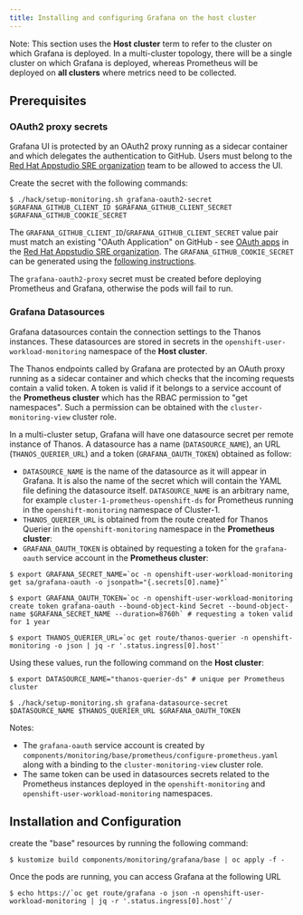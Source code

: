```yaml
---
title: Installing and configuring Grafana on the host cluster
---
```


Note:
This section uses the **Host cluster** term to refer to the cluster on which Grafana is deployed. 
In a multi-cluster topology, there will be a single cluster on which Grafana is deployed, whereas Prometheus will be deployed on **all clusters** where metrics need to be collected.

## Prerequisites

### OAuth2 proxy secrets

Grafana UI is protected by an OAuth2 proxy running as a sidecar container and which delegates the authentication to GitHub. 
Users must belong to the [Red Hat Appstudio SRE organization](https://github.com/redhat-appstudio-sre) team to be allowed to access the UI.

Create the secret with the following commands:

```
$ ./hack/setup-monitoring.sh grafana-oauth2-secret $GRAFANA_GITHUB_CLIENT_ID $GRAFANA_GITHUB_CLIENT_SECRET $GRAFANA_GITHUB_COOKIE_SECRET    
```

The `GRAFANA_GITHUB_CLIENT_ID`/`GRAFANA_GITHUB_CLIENT_SECRET` value pair must match an existing "OAuth Application" on GitHub - see [OAuth apps](https://github.com/organizations/redhat-appstudio-sre/settings/applications) in the [Red Hat Appstudio SRE organization](https://github.com/organizations/redhat-appstudio-sre). 
The `GRAFANA_GITHUB_COOKIE_SECRET` can be generated using the [following instructions](https://oauth2-proxy.github.io/oauth2-proxy/docs/configuration/overview#generating-a-cookie-secret).


The `grafana-oauth2-proxy` secret must be created before deploying Prometheus and Grafana, otherwise the pods will fail to run.

### Grafana Datasources

Grafana datasources contain the connection settings to the Thanos instances. These datasources are stored in secrets in the `openshift-user-workload-monitoring` namespace of the **Host cluster**.

The Thanos endpoints called by Grafana are protected by an OAuth proxy running as a sidecar container and which checks that the incoming requests contain a valid token. A token is valid if it belongs to a service account of the **Prometheus cluster** which has the RBAC permission to "get namespaces". Such a permission can be obtained with the `cluster-monitoring-view` cluster role.

In a multi-cluster setup, Grafana will have one datasource secret per remote instance of Thanos. 
A datasource has a name (`DATASOURCE_NAME`), an URL (`THANOS_QUERIER_URL`) and a token (`GRAFANA_OAUTH_TOKEN`) obtained as follow:

- `DATASOURCE_NAME` is the name of the datasource as it will appear in Grafana. It is also the name of the secret which will contain the YAML file defining the datasource itself.
`DATASOURCE_NAME` is an arbitrary name, for example `cluster-1-prometheus-openshift-ds` for Prometheus running in the `openshift-monitoring` namespace of Cluster-1.
- `THANOS_QUERIER_URL` is obtained from the route created for Thanos Querier in the `openshift-monitoring` namespace in the **Prometheus cluster**:
- `GRAFANA_OAUTH_TOKEN` is obtained by requesting a token for the `grafana-oauth` service account in the **Prometheus cluster**:

```
$ export GRAFANA_SECRET_NAME=`oc -n openshift-user-workload-monitoring get sa/grafana-oauth -o jsonpath="{.secrets[0].name}"`

$ export GRAFANA_OAUTH_TOKEN=`oc -n openshift-user-workload-monitoring create token grafana-oauth --bound-object-kind Secret --bound-object-name $GRAFANA_SECRET_NAME --duration=8760h` # requesting a token valid for 1 year

$ export THANOS_QUERIER_URL=`oc get route/thanos-querier -n openshift-monitoring -o json | jq -r '.status.ingress[0].host'`
```

Using these values, run the following command on the **Host cluster**:

```
$ export DATASOURCE_NAME="thanos-querier-ds" # unique per Prometheus cluster

$ ./hack/setup-monitoring.sh grafana-datasource-secret $DATASOURCE_NAME $THANOS_QUERIER_URL $GRAFANA_OAUTH_TOKEN
```

Notes: 
- The `grafana-oauth` service account is created by `components/monitoring/base/prometheus/configure-prometheus.yaml` along with a binding to the `cluster-monitoring-view` cluster role. 
- The same token can be used in datasources secrets related to the Prometheus instances deployed in the `openshift-monitoring` and `openshift-user-workload-monitoring` namespaces.

## Installation and Configuration

create the "base" resources by running the following command:

```
$ kustomize build components/monitoring/grafana/base | oc apply -f -   
```

Once the pods are running, you can access Grafana at the following URL

```
$ echo https://`oc get route/grafana -o json -n openshift-user-workload-monitoring | jq -r '.status.ingress[0].host'`/
```